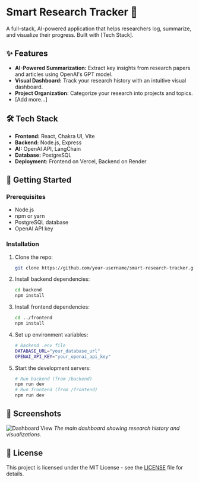 # Smart Research Tracker 🧠

A full-stack, AI-powered application that helps researchers log, summarize, and visualize their progress. Built with [Tech Stack].

## ✨ Features

-   **AI-Powered Summarization:** Extract key insights from research papers and articles using OpenAI's GPT model.
-   **Visual Dashboard:** Track your research history with an intuitive visual dashboard.
-   **Project Organization:** Categorize your research into projects and topics.
-   [Add more...]

## 🛠️ Tech Stack

-   **Frontend:** React, Chakra UI, Vite
-   **Backend:** Node.js, Express
-   **AI:** OpenAI API, LangChain
-   **Database:** PostgreSQL
-   **Deployment:** Frontend on Vercel, Backend on Render

## 🚀 Getting Started

### Prerequisites

-   Node.js
-   npm or yarn
-   PostgreSQL database
-   OpenAI API key

### Installation

1.  Clone the repo:
    ```bash
    git clone https://github.com/your-username/smart-research-tracker.git
    ```
2.  Install backend dependencies:
    ```bash
    cd backend
    npm install
    ```
3.  Install frontend dependencies:
    ```bash
    cd ../frontend
    npm install
    ```
4.  Set up environment variables:
    ```bash
    # Backend .env file
    DATABASE_URL="your_database_url"
    OPENAI_API_KEY="your_openai_api_key"
    ```
5.  Start the development servers:
    ```bash
    # Run backend (from /backend)
    npm run dev
    # Run frontend (from /frontend)
    npm run dev
    ```

## 📸 Screenshots

![Dashboard View](/screenshots/dashboard.png)
*The main dashboard showing research history and visualizations.*

## 📜 License

This project is licensed under the MIT License - see the [LICENSE](LICENSE) file for details.
